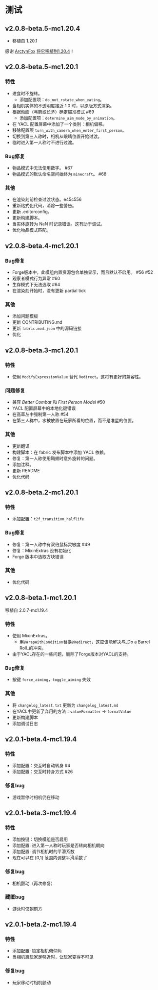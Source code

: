 # 测试

## v2.0.8-beta.5-mc1.20.4

* 移植自 1.20.1

感谢 [ArctynFox](https://github.com/ArctynFox) [将它移植到1.20.4](https://github.com/Leawind/Third-Person/pull/88)！

## v2.0.8-beta.5-mc1.20.1

### 特性

* 进食时不旋转。
  * 添加配置项：`do_not_rotate_when_eating`。
* 当相机实体的不透明度接近 1.0 时，以原版方式渲染。
* 根据动画（弓箭或长矛）确定瞄准模式 #69
  * 添加配置项：`determine_aim_mode_by_animation`。
* 在 YACL 配置屏幕中添加了一个类别：相机偏移。
* 移除配置项 `turn_with_camera_when_enter_first_person`。
* 切换到第三人称时，相机从眼睛位置开始过渡。
* 临时进入第一人称时不进行过渡。

### Bug修复

* 物品模式中无法使用数字。 #67
* 物品模式的默认命名空间始终为 `minecraft`。 #68

### 其他

* 在渲染刻前检查过渡状态。e45c556
* 重新格式化代码，消除一些警告。
* 更新 .editorconfig。
* 更新构建脚本。
* 当实体旋转为 NaN 时记录错误。这有助于调试。
* 优化物品模式匹配。

## v2.0.8-beta.4-mc1.20.1

### Bug修复

* Forge版本中，此模组内置资源包会单独显示，而且默认不启用。 #56 #52
* 观察者模式行为异常 #60
* 生存模式下无法选取 #64
* 在渲染刻开始时，没有更新 partial tick

### 其他

* 添加问题模板
* 更新 CONTRIBUTING.md
* 更新 `fabric.mod.json` 中的源码链接
* 优化

## v2.0.8-beta.3-mc1.20.1

### 特性

* 使用 `ModifyExpressionValue` 替代 `Redirect`。这将有更好的兼容性。

### 问题修复

* 兼容 _Better Combat_ 和 _First Person Model_ #50
* YACL 配置屏幕中的本地化键错误
* 在高草丛中强制第一人称 #54
* 在第三人称中，水被放置在玩家所看的位置，而不是准星的位置。

### 其他

* 更新翻译
* 构建脚本：在 fabric 发布脚本中添加 YACL 依赖。
* 修复：第一人称使用鞘翅时意外旋转的问题。
* 添加注释。
* 更新 README
* 优化代码

## v2.0.8-beta.2-mc1.20.1

### 特性

* 添加配置：`t2f_transition_halflife`

### Bug修复

* 修复：第一人称中有双倍鼠标灵敏度 #49
* 修复：MixinExtras 没有初始化
* Forge 版本中选取方块错误

### 其他

* 优化代码

## v2.0.8-beta.1-mc1.20.1

移植自 2.0.7-mc1.19.4

### 特性

* 使用 MixinExtras。
  * 用`@WrapWithCondition`替换`@Redirect`，这应该能解决与_Do a Barrel Roll_的冲突。
* 由于YACL存在的一些问题，删除了Forge版本对YACL的支持。

### Bug修复

* 按键 `force_aiming`，`toggle_aiming` 失效

### 其他

* 将 `changelog_latest.txt` 更新为 `changelog_latest.md`
* 在YACL中更新了弃用的方法：`valueFormatter` -> `formatValue`
* 更新构建脚本
* 添加调试日志

## v2.0.1-beta.4-mc1.19.4

### 特性

* 添加配置：交互时自动转身 #4
* 添加配置：交互时转身方式 #26

### 修复bug

* 游戏暂停时相机仍在移动

## v2.0.1-beta.3-mc1.19.4

### 特性

* 添加按键：切换模组是否启用
* 添加配置: 进入第一人称时玩家是否转向相机朝向
* 添加配置: 调节相机时的平滑系数
* 现在可以在 [0,1] 范围内调整平滑系数了

### 修复bug

* 相机颤动（再次修复）

### 藏匿bug

* 游泳时仅朝前方

## v2.0.1-beta.2-mc1.19.4

### 特性

* 添加配置: 锁定相机俯仰角
* 当相机离玩家足够近时，让玩家变得不可见

### 修复bug

* 玩家移动时相机颤动
